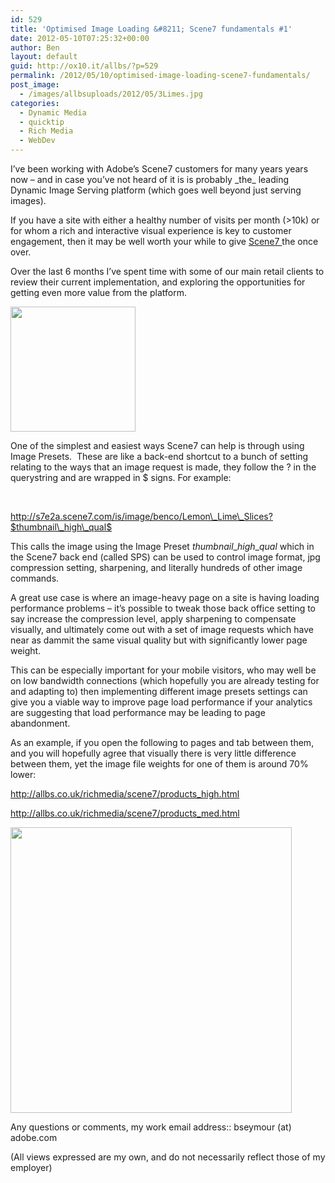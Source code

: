 ```yaml
---
id: 529
title: 'Optimised Image Loading &#8211; Scene7 fundamentals #1'
date: 2012-05-10T07:25:32+00:00
author: Ben
layout: default
guid: http://ox10.it/allbs/?p=529
permalink: /2012/05/10/optimised-image-loading-scene7-fundamentals/
post_image:
  - /images/allbsuploads/2012/05/3Limes.jpg
categories:
  - Dynamic Media
  - quicktip
  - Rich Media
  - WebDev
---
```

I&#8217;ve been working with Adobe&#8217;s Scene7 customers for many years years now &#8211; and in case you&#8217;ve not heard of it is is probably \_the\_ leading Dynamic Image Serving platform (which goes well beyond just serving images).

If you have a site with either a healthy number of visits per month (>10k) or for whom a rich and interactive visual experience is key to customer engagement, then it may be well worth your while to give <a title="http://www.scene7.com/" href="http://www.scene7.com/" target="_blank">Scene7 </a>the once over.

Over the last 6 months I&#8217;ve spent time with some of our main retail clients to review their current implementation, and exploring the opportunities for getting even more value from the platform.

<img class="wp-image-547 alignright" title="Lemon_Lime_Slices" src="http://ox10.it/allbs/wp-content/uploads/2012/05/Lemon_Lime_Slices-300x300.jpg" alt="" width="200" height="200" srcset="/images/allbsuploads/2012/05/Lemon_Lime_Slices-150x150.jpg 150w, /images/allbsuploads/2012/05/Lemon_Lime_Slices-300x300.jpg 300w, /images/allbsuploads/2012/05/Lemon_Lime_Slices.jpg 499w" sizes="(max-width: 200px) 100vw, 200px" />

One of the simplest and easiest ways Scene7 can help is through using Image Presets.  These are like a back-end shortcut to a bunch of setting relating to the ways that an image request is made, they follow the ? in the querystring and are wrapped in $ signs. For example:

&nbsp;

http://s7e2a.scene7.com/is/image/benco/Lemon\_Lime\_Slices?$thumbnail\_high\_qual$

This calls the image using the Image Preset $thumbnail\_high\_qual$ which in the Scene7 back end (called SPS) can be used to control image format, jpg compression setting, sharpening, and literally hundreds of other image commands.

A great use case is where an image-heavy page on a site is having loading performance problems &#8211; it&#8217;s possible to tweak those back office setting to say increase the compression level, apply sharpening to compensate visually, and ultimately come out with a set of image requests which have near as dammit the same visual quality but with significantly lower page weight.

This can be especially important for your mobile visitors, who may well be on low bandwidth connections (which hopefully you are already testing for and adapting to) then implementing different image presets settings can give you a viable way to improve page load performance if your analytics are suggesting that load performance may be leading to page abandonment.

As an example, if you open the following to pages and tab between them, and you will hopefully agree that visually there is very little difference between them, yet the image file weights for one of them is around 70% lower:

<a title="http://allbs.co.uk/richmedia/scene7/products_high.html" href="http://allbs.co.uk/richmedia/scene7/products_high.html" target="_blank">http://allbs.co.uk/richmedia/scene7/products_high.html</a>

<a title="http://allbs.co.uk/richmedia/scene7/products_med.html" href="http://allbs.co.uk/richmedia/scene7/products_med.html" target="_blank">http://allbs.co.uk/richmedia/scene7/products_med.html</a>

[<img class="wp-image-565 alignnone" title="Fruit Gallery" src="http://ox10.it/allbs/wp-content/uploads/2012/05/FruitGallery.png" alt="" width="450" height="457" />](http://ox10.it/allbs/richmedia/scene7/products_high.html)

Any questions or comments, my work email address:: bseymour (at) adobe.com

(All views expressed are my own, and do not necessarily reflect those of my employer)
